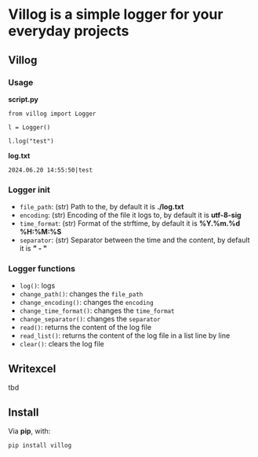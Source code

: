 # Villog is a simple logger for your everyday projects

## Villog

### Usage
**script.py**
```
from villog import Logger

l = Logger()

l.log("test")
```
**log.txt**
```
2024.06.20 14:55:50|test
```

### Logger __init__
- ```file_path```: (str) Path to the, by default it is **./log.txt**
- ```encoding```: (str) Encoding of the file it logs to, by default it is **utf-8-sig**
- ```time_format```: (str) Format of the strftime, by default it is **%Y.%m.%d %H:%M:%S**
- ```separator```: (str) Separator between the time and the content, by default it is **" - "**

### Logger functions
- ```log()```: logs
- ```change_path()```: changes the ```file_path```
- ```change_encoding()```: changes the ```encoding```
- ```change_time_format()```: changes the ```time_format```
- ```change_separator()```: changes the ```separator```
- ```read()```: returns the content of the log file
- ```read_list()```: returns the content of the log file in a list line by line
- ```clear()```: clears the log file

## Writexcel

tbd

## Install
Via **pip**, with:
```
pip install villog
```